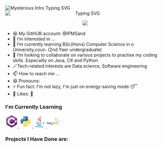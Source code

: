<img src="https://readme-typing-svg.demolab.com/?lines=Hi!;I'm+Maheshika+Sandamini.&font=Orbitron&size=30&color=3498DB&center=true&vCenter=true&pause=1000&duration=2000&background=2C3E50&width=800&height=100" alt="Mysterious Intro Typing SVG" style="display: block; margin: 0 auto;">

<div align="center"> <img src="https://readme-typing-svg.demolab.com/?lines=A+Computer+Science+Undergraduate.&font=Orbitron&size=20&color=3498DB&center=true&vCenter=true&pause=1000&duration=2000&background=00000000&width=1000" alt="Typing SVG" style="display: block; margin: 0 auto;"></div>

<p align="center">
  <img src ="https://media.giphy.com/media/v1.Y2lkPTc5MGI3NjExdjU2YWJ0eWEzejJyeHQxNHR6c2NkYTQxZHhvdXczZWRpazdza3R0MSZlcD12MV9zdGlja2Vyc19zZWFyY2gmY3Q9cw/XaLMI3Nf8BqpnNGZgg/giphy.gif" height="250">
</p>

    
- 😆  My GitHUB account: @IPMSand                                                                                                  
- 👀 I’m interested in ...
-  🌱 I’m currently learning BSc(Hons) Computer Science in o University,coun. (2nd Yaer undergraduate)
- 💞️ I’m looking to collaborate on various projects to practise my coding skills .Especailly on Java, C# and Python
- 🪄Tech-related interests are Data science, Software engineering 
- 📫 How to reach me ...
- 😄 Pronouns: 
- ⚡ Fun fact: I'm not lazy, I'm just on energy-saving mode 😴
- 🍫 Likes: 🍫


<h3 align="left">I'm Currently Learning </h3>
<p align="left"> <a href="https://www.w3schools.com/cs/" target="_blank" rel="noreferrer"> <img src="https://raw.githubusercontent.com/devicons/devicon/master/icons/csharp/csharp-original.svg" alt="csharp" width="40" height="40"/> </a> <a href="https://www.python.org" target="_blank" rel="noreferrer"> <img src="https://raw.githubusercontent.com/devicons/devicon/master/icons/python/python-original.svg" alt="python" width="40" height="40"/> </a><a href="https://www.java.com" target="_blank" rel="noreferrer"> <img src="https://raw.githubusercontent.com/devicons/devicon/master/icons/java/java-original.svg" alt="java" width="40" height="40"/> </a> <a href="https://www.mysql.com/" target="_blank" rel="noreferrer"> <img src="https://raw.githubusercontent.com/devicons/devicon/master/icons/mysql/mysql-original-wordmark.svg" alt="mysql" width="40" height="40"/> </a>  </p>
<h3 align="left">Projects I Have Done are: </h3>


<!---
IPMSand/IPMSand is a ✨ special ✨ repository because its `README.md` (this file) appears on your GitHub profile.
You can click the Preview link to take a look at your changes.
--->


